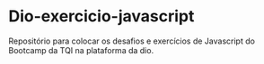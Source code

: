 # Dio-exercicio-javascript
Repositório para colocar os desafios e exercícios de Javascript do Bootcamp da TQI na plataforma da dio.
